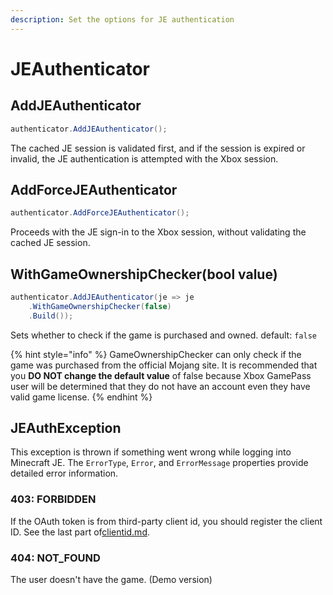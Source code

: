 ```yaml
---
description: Set the options for JE authentication
---
```


# JEAuthenticator

## AddJEAuthenticator

```csharp
authenticator.AddJEAuthenticator();
```

The cached JE session is validated first, and if the session is expired or invalid, the JE authentication is attempted with the Xbox session.

## AddForceJEAuthenticator

```csharp
authenticator.AddForceJEAuthenticator();
```

Proceeds with the JE sign-in to the Xbox session, without validating the cached JE session.

## WithGameOwnershipChecker(bool value)

```csharp
authenticator.AddJEAuthenticator(je => je
    .WithGameOwnershipChecker(false)
    .Build());
```

Sets whether to check if the game is purchased and owned. default: `false`

{% hint style="info" %}
GameOwnershipChecker can only check if the game was purchased from the official Mojang site. It is recommended that you **DO NOT change the default value** of false because Xbox GamePass user will be determined that they do not have an account even they have valid game license.
{% endhint %}

## JEAuthException

This exception is thrown if something went wrong while logging into Minecraft JE. The `ErrorType`, `Error`, and `ErrorMessage` properties provide detailed error information.

### 403: FORBIDDEN

If the OAuth token is from third-party client id, you should register the client ID. See the last part of[clientid.md](../xboxauthnet.game.msal/clientid.md "mention").

### 404: NOT\_FOUND

The user doesn't have the game. (Demo version)
